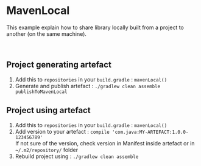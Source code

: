 # MavenLocal

This example explain how to share library locally built from a project to another (on the same machine).

<br/>

## Project generating artefact
1. Add this to `repositories` in your `build.gradle` : `mavenLocal()`
2. Generate and publish artefact : `./gradlew clean assemble publishToMavenLocal`

## Project using artefact
1. Add this to `repositories` in your `build.gradle` : `mavenLocal()`
2. Add version to your artefact : `compile 'com.java:MY-ARTEFACT:1.0.0-123456789'`  
If not sure of the version, check version in Manifest inside artefact or in `~/.m2/repository/` folder
3. Rebuild project using : `./gradlew clean assemble`